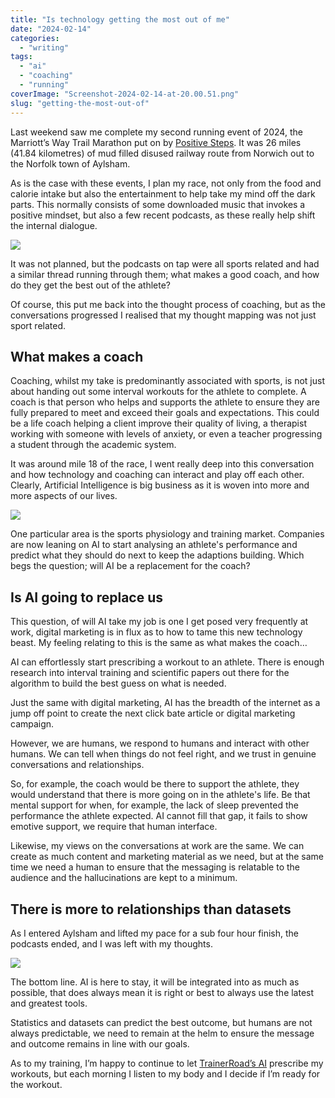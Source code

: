 ```yaml
---
title: "Is technology getting the most out of me"
date: "2024-02-14"
categories: 
  - "writing"
tags: 
  - "ai"
  - "coaching"
  - "running"
coverImage: "Screenshot-2024-02-14-at-20.00.51.png"
slug: "getting-the-most-out-of"
---
```


Last weekend saw me complete my second running event of 2024, the Marriott’s Way Trail Marathon put on by [Positive Steps](https://positivestepspt.co.uk). It was 26 miles (41.84 kilometres) of mud filled disused railway route from Norwich out to the Norfolk town of Aylsham.

As is the case with these events, I plan my race, not only from the food and calorie intake but also the entertainment to help take my mind off the dark parts. This normally consists of some downloaded music that invokes a positive mindset, but also a few recent podcasts, as these really help shift the internal dialogue.

![](/images/overcast-ios-app-screenshot-5282ba7a-1-473x1024.jpg)

It was not planned, but the podcasts on tap were all sports related and had a similar thread running through them; what makes a good coach, and how do they get the best out of the athlete?

Of course, this put me back into the thought process of coaching, but as the conversations progressed I realised that my thought mapping was not just sport related.

## What makes a coach

Coaching, whilst my take is predominantly associated with sports, is not just about handing out some interval workouts for the athlete to complete. A coach is that person who helps and supports the athlete to ensure they are fully prepared to meet and exceed their goals and expectations. This could be a life coach helping a client improve their quality of living, a therapist working with someone with levels of anxiety, or even a teacher progressing a student through the academic system.

It was around mile 18 of the race, I went really deep into this conversation and how technology and coaching can interact and play off each other. Clearly, Artificial Intelligence is big business as it is woven into more and more aspects of our lives.

![](/images/IMG_2845-768x1024.jpeg)

One particular area is the sports physiology and training market. Companies are now leaning on AI to start analysing an athlete's performance and predict what they should do next to keep the adaptions building. Which begs the question; will AI be a replacement for the coach?

## Is AI going to replace us

This question, of will AI take my job is one I get posed very frequently at work, digital marketing is in flux as to how to tame this new technology beast. My feeling relating to this is the same as what makes the coach…

AI can effortlessly start prescribing a workout to an athlete. There is enough research into interval training and scientific papers out there for the algorithm to build the best guess on what is needed.

Just the same with digital marketing, AI has the breadth of the internet as a jump off point to create the next click bate article or digital marketing campaign.

However, we are humans, we respond to humans and interact with other humans. We can tell when things do not feel right, and we trust in genuine conversations and relationships.

So, for example, the coach would be there to support the athlete, they would understand that there is more going on in the athlete's life. Be that mental support for when, for example, the lack of sleep prevented the performance the athlete expected. AI cannot fill that gap, it fails to show emotive support, we require that human interface.

Likewise, my views on the conversations at work are the same. We can create as much content and marketing material as we need, but at the same time we need a human to ensure that the messaging is relatable to the audience and the hallucinations are kept to a minimum.

## There is more to relationships than datasets

As I entered Aylsham and lifted my pace for a sub four hour finish, the podcasts ended, and I was left with my thoughts.

![](/images/IMG_1661-768x1024.jpeg)

The bottom line. AI is here to stay, it will be integrated into as much as possible, that does always mean it is right or best to always use the latest and greatest tools.

Statistics and datasets can predict the best outcome, but humans are not always predictable, we need to remain at the helm to ensure the message and outcome remains in line with our goals.

As to my training, I’m happy to continue to let [TrainerRoad’s AI](https://www.trainerroad.com/blog/ftp-testing-is-a-thing-of-the-past-introducing-ai-ftp-detection/) prescribe my workouts, but each morning I listen to my body and I decide if I’m ready for the workout.
